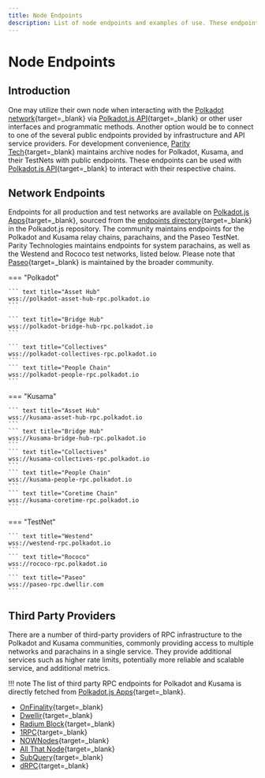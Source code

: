 ```yaml
---
title: Node Endpoints
description: List of node endpoints and examples of use. These endpoints can be used for development, RPC, or other purposes for which network access is required.
---
```


# Node Endpoints

## Introduction

One may utilize their own node when interacting with the [Polkadot network](https://polkadot.network/){target=\_blank} via [Polkadot.js API](https://polkadot.js.org/apps/){target=\_blank} or other user interfaces and programmatic methods. Another option would be to connect to one of the several public endpoints provided by infrastructure and API service providers. For development convenience, [Parity Tech](https://www.parity.io/){target=\_blank} maintains archive nodes for Polkadot, Kusama, and their TestNets with public endpoints. These endpoints can be used with [Polkadot.js API](https://polkadot.js.org/docs/api){target=\_blank} to interact with their respective chains.

## Network Endpoints

Endpoints for all production and test networks are available on [Polkadot.js Apps](https://polkadot.js.org/apps/#/accounts){target=\_blank}, sourced from the [endpoints directory](https://github.com/polkadot-js/apps/tree/master/packages/apps-config/src/endpoints){target=\_blank} in the Polkadot.js repository. The community maintains endpoints for the Polkadot and Kusama relay chains, parachains, and the Paseo TestNet. Parity Technologies maintains endpoints for system parachains, as well as the Westend and Rococo test networks, listed below. Please note that [Paseo](https://github.com/paseo-network){target=\_blank} is maintained by the broader community.


=== "Polkadot"

    ``` text title="Asset Hub"
    wss://polkadot-asset-hub-rpc.polkadot.io
    ```

    ``` text title="Bridge Hub"
    wss://polkadot-bridge-hub-rpc.polkadot.io
    ```

    ``` text title="Collectives"
    wss://polkadot-collectives-rpc.polkadot.io
    ```
    ``` text title="People Chain"
    wss://polkadot-people-rpc.polkadot.io
    ```

=== "Kusama"

    ``` text title="Asset Hub"
    wss://kusama-asset-hub-rpc.polkadot.io
    ```
    ``` text title="Bridge Hub"
    wss://kusama-bridge-hub-rpc.polkadot.io
    ```
    ``` text title="Collectives"
    wss://kusama-collectives-rpc.polkadot.io
    ```
    ``` text title="People Chain"
    wss://kusama-people-rpc.polkadot.io
    ```
    ``` text title="Coretime Chain"
    wss://kusama-coretime-rpc.polkadot.io
    ```

=== "TestNet"

    ``` text title="Westend"
    wss://westend-rpc.polkadot.io
    ```
    ``` text title="Rococo"
    wss://rococo-rpc.polkadot.io
    ```
    ``` text title="Paseo"
    wss://paseo-rpc.dwellir.com
    ```

## Third Party Providers

There are a number of third-party providers of RPC infrastructure to the Polkadot and Kusama communities, commonly providing access to multiple networks and parachains in a single service. They provide additional services such as higher rate limits, potentially more reliable and scalable service, and additional metrics.

!!! note
    The list of third party RPC endpoints for Polkadot and Kusama is directly fetched from [Polkadot.js Apps](https://polkadot.js.org/apps/#/explorer){target=\_blank}.

- [OnFinality](https://onfinality.io){target=\_blank}
- [Dwellir](https://dwellir.com){target=\_blank}
- [Radium Block](https://radiumblock.com/){target=\_blank}
- [1RPC](https://1rpc.io/){target=\_blank}
- [NOWNodes](https://nownodes.io/){target=\_blank}
- [All That Node](https://www.allthatnode.com/){target=\_blank}
- [SubQuery](https://subquery.network/rpc/list/){target=\_blank}
- [dRPC](https://drpc.org/){target=\_blank}
